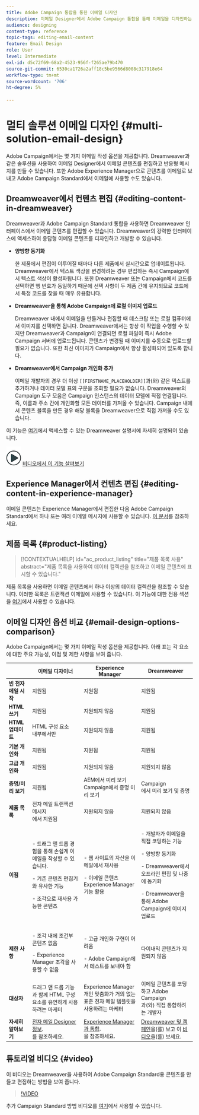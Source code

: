 ```yaml
---
title: Adobe Campaign 통합을 통한 이메일 디자인
description: 이메일 Designer에서 Adobe Campaign 통합을 통해 이메일을 디자인하는 방법을 알아봅니다.
audience: designing
content-type: reference
topic-tags: editing-email-content
feature: Email Design
role: User
level: Intermediate
exl-id: d5c72f69-68a2-4523-956f-f265ae79b470
source-git-commit: 6530ca1726a2aff18c5be9566d8008c317918e64
workflow-type: tm+mt
source-wordcount: '706'
ht-degree: 5%

---
```


# 멀티 솔루션 이메일 디자인 {#multi-solution-email-design}

Adobe Campaign에서는 몇 가지 이메일 작성 옵션을 제공합니다. Dreamweaver과 같은 솔루션을 사용하여 이메일 Designer에서 이메일 콘텐츠를 편집하고 반응형 메시지를 만들 수 있습니다. 또한 Adobe Experience Manager으로 콘텐츠를 이메일로 보내고 Adobe Campaign Standard에서 이메일에 사용할 수도 있습니다.

## Dreamweaver에서 컨텐츠 편집 {#editing-content-in-dreamweaver}

Dreamweaver과 Adobe Campaign Standard 통합을 사용하면 Dreamweaver 인터페이스에서 이메일 콘텐츠를 편집할 수 있습니다. Dreamweaver의 강력한 인터페이스에 액세스하여 응답형 이메일 콘텐츠를 디자인하고 개발할 수 있습니다.

* **양방향 동기화**

  한 제품에서 편집이 이루어질 때마다 다른 제품에서 실시간으로 업데이트됩니다. Dreamweaver에서 텍스트 색상을 변경하려는 경우 편집하는 즉시 Campaign에서 텍스트 색상이 활성화됩니다. 또한 Dreamweaver 또는 Campaign에서 코드를 선택하면 행 번호가 동일하기 때문에 선택 사항이 두 제품 간에 유지되므로 코드에서 특정 코드를 찾을 때 매우 유용합니다.

* **Dreamweaver을 통해 Adobe Campaign에 로컬 이미지 업로드**

  Dreamweaver 내에서 이메일을 만들거나 편집할 때 데스크탑 또는 로컬 컴퓨터에서 이미지를 선택하면 됩니다. Dreamweaver에서는 항상 이 작업을 수행할 수 있지만 Dreamweaver과 Campaign이 연결되면 로컬 파일이 즉시 Adobe Campaign 서버에 업로드됩니다. 콘텐츠가 변경될 때 이미지를 수동으로 업로드할 필요가 없습니다. 또한 최신 이미지가 Campaign에서 항상 활성화되어 있도록 합니다.

* **Dreamweaver에서 Campaign 개인화 추가**

  이메일 개발자의 경우 더 이상 `[[FIRSTNAME_PLACEHOLDER]]`과(와) 같은 텍스트를 추가하거나 데이터 모델 표의 구문을 조회할 필요가 없습니다. Dreamweaver의 Campaign 도구 모음은 Campaign 인스턴스의 데이터 모델에 직접 연결됩니다. 즉, 이름과 주소 간에 개인화할 모든 데이터를 가져올 수 있습니다. Campaign 내에서 콘텐츠 블록을 만든 경우 해당 블록을 Dreamweaver으로 직접 가져올 수도 있습니다.

이 기능은 [여기](https://helpx.adobe.com/kr/dreamweaver/using/working-with-dreamweaver-and-campaign.html)에서 액세스할 수 있는 Dreamweaver 설명서에 자세히 설명되어 있습니다.

![](assets/do-not-localize/how-to-video.png) [비디오에서 이 기능 살펴보기](#video)

## Experience Manager에서 컨텐츠 편집 {#editing-content-in-experience-manager}

이메일 콘텐츠는 Experience Manager에서 편집한 다음 Adobe Campaign Standard에서 하나 또는 여러 이메일 메시지에 사용할 수 있습니다. [이 문서](../../integrating/using/integrating-with-experience-manager.md)를 참조하세요.

## 제품 목록 {#product-listing}

>[!CONTEXTUALHELP]
>id="ac_product_listing"
>title="제품 목록 사용"
>abstract="제품 목록을 사용하여 데이터 컬렉션을 참조하고 이메일 콘텐츠에 표시할 수 있습니다."

제품 목록을 사용하면 이메일 콘텐츠에서 하나 이상의 데이터 컬렉션을 참조할 수 있습니다. 이러한 목록은 트랜잭션 이메일에 사용할 수 있습니다. 이 기능에 대한 전용 섹션을 [여기](../../designing/using/using-product-listings.md)에서 사용할 수 있습니다.

## 이메일 디자인 옵션 비교 {#email-design-options-comparison}

Adobe Campaign에서는 몇 가지 이메일 작성 옵션을 제공합니다. 아래 표는 각 요소에 대한 주요 가능성, 이점 및 제한 사항을 보여 줍니다.

<table> 
 <thead> 
  <tr> 
   <th> </th> 
   <th> 이메일 디자이너<br /> </th> 
   <th> Experience Manager<br /> </th> 
   <th> Dreamweaver<br /> </th> 
  </tr> 
 </thead> 
 <tbody> 
  <tr> 
   <td> <strong>빈 전자 메일 시작</strong><br /> </td> 
   <td> 지원됨<br /> </td> 
   <td> 지원됨<br /> </td> 
   <td> 지원됨<br /> </td> 
  </tr> 
  <tr> 
   <td> <strong>HTML 쓰기</strong><br /> </td> 
   <td> 지원됨<br /> </td> 
   <td> 지원되지 않음<br /> </td> 
   <td> 지원됨<br /> </td> 
  </tr> 
  <tr> 
   <td> <strong>HTML 업데이트</strong><br /> </td> 
   <td> HTML 구성 요소<br /> 내부에서만 </td> 
   <td> 지원되지 않음<br /> </td> 
   <td> 지원됨<br /> </td> 
  </tr> 
  <tr> 
   <td> <strong>기본 개인화</strong><br /> </td> 
   <td> 지원됨<br /> </td> 
   <td> 지원됨<br /> </td> 
   <td> 지원됨<br /> </td> 
  </tr> 
  <tr> 
   <td> <strong>고급 개인화</strong><br /> </td> 
   <td> 지원됨<br /> </td> 
   <td> 지원되지 않음<br /> </td> 
   <td> 지원되지 않음<br /> </td> 
  </tr> 
  <tr> 
   <td> <strong>증명/미리 보기</strong><br /> </td> 
   <td> 지원됨<br /> </td> 
   <td> AEM에서 미리 보기<br /> Campaign에서 증명 미리 보기<br /> </td> 
   <td> Campaign<br />에서 미리 보기 및 증명 </td> 
  </tr> 
  <tr> 
   <td> <strong>제품 목록</strong><br /> </td> 
   <td> 전자 메일 트랜잭션 메시지<br />에서 지원됨 </td> 
   <td> 지원되지 않음<br /> </td> 
   <td> 지원되지 않음<br /> </td> 
  </tr> 
  <tr> 
   <td> <strong>이점</strong><br /> </td> 
   <td> 
     <p>- 드래그 앤 드롭 경험을 통해 손쉽게 이메일을 작성할 수 있습니다.</p>
     <p>- 기존 콘텐츠 편집기와 유사한 기능</p>
     <p>- 조각으로 재사용 가능한 콘텐츠</p>
  </td> 
   <td> 
     <p>- 웹 사이트의 자산을 이메일에서 재사용</p>
     <p>- 이메일 콘텐츠 Experience Manager 기능 활용</p>
    </td> 
   <td> 
    <p>- 개발자가 이메일을 직접 코딩하는 기능</p>
    <p>- 양방향 동기화</p>
    <p>- Dreamweaver에서 오프라인 편집 및 나중에 동기화</p>
    <p>- Dreamweaver을 통해 Adobe Campaign에 이미지 업로드</p>
  </td> 
  </tr> 
  <tr> 
   <td> <strong>제한 사항</strong><br /> </td> 
   <td> 
     <p>- 조각 내에 조건부 콘텐츠 없음</p>
     <p>- Experience Manager 조각을 사용할 수 없음</p>
  </td> 
   <td> 
     <p>- 고급 개인화 구현이 어려움</p>
     <p>- Adobe Campaign에서 테스트를 보내야 함</p>
  </td> 
   <td> 다이내믹 콘텐츠가 지원되지 않음<br /> </td> 
  </tr> 
  <tr> 
   <td> <strong>대상자</strong><br /> </td> 
   <td> 드래그 앤 드롭 기능과 함께 HTML 구성 요소를 유연하게 사용하려는 마케터<br /> </td> 
   <td> Experience Manager 개인 맞춤화가 거의 없는 표준 전자 메일 템플릿을 사용하려는 마케터<br /> </td> 
   <td> 이메일 콘텐츠를 코딩하고 Adobe Campaign<br />과(와) 직접 통합하려는 개발자 </td> 
  </tr> 
  <tr> 
   <td> <strong>자세히 알아보기</strong><br /> </td> 
   <td> <a href="../../designing/using/designing-content-in-adobe-campaign.md">전자 메일 Designer 정보</a>.<br />를 참조하세요. </td> 
   <td> <a href="../../integrating/using/integrating-with-experience-manager.md">Experience Manager과 통합</a>.<br />을 참조하세요. </td> 
   <td> <a href="https://helpx.adobe.com/kr/dreamweaver/using/working-with-dreamweaver-and-campaign.html">Dreamweaver 및 캠페인</a>을(를) 보고 이 <a href="#video">비디오</a>을(를) 보세요.<br /> </td> 
  </tr> 
 </tbody> 
</table>

## 튜토리얼 비디오 {#video}

이 비디오는 Dreamweaver을 사용하여 Adobe Campaign Standard용 콘텐츠를 만들고 편집하는 방법을 보여 줍니다.

>[!VIDEO](https://video.tv.adobe.com/v/23121?quality=12&captions=eng)

추가 Campaign Standard 방법 비디오를 [여기](https://experienceleague.adobe.com/docs/campaign-standard-learn/tutorials/overview.html?lang=ko)에서 사용할 수 있습니다.
